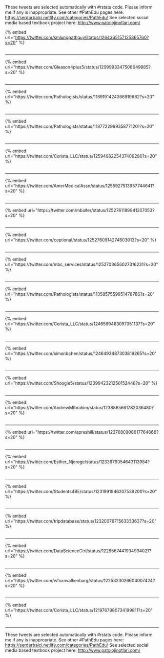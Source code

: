 

These tweets are selected automatically with #rstats code. Please inform me if any is inappropriate.
See other #PathEdu pages here: https://serdarbalci.netlify.com/categories/PathEdu/ 
See selected social media based textbook project here: http://www.patolojinotlari.com/

{% embed url="https://twitter.com/smlungpathguy/status/1264365157125365760?s=20" %}<br>
<br>
<hr>
{% embed url="https://twitter.com/Gleason4plus5/status/1209993347508649985?s=20" %}<br>
<br>
<hr>
{% embed url="https://twitter.com/Pathologists/status/1189191424366919682?s=20" %}<br>
<br>
<hr>
{% embed url="https://twitter.com/Pathologists/status/1187722999358771201?s=20" %}<br>
<br>
<hr>
{% embed url="https://twitter.com/Corista_LLC/status/1259468225437409280?s=20" %}<br>
<br>
<hr>
{% embed url="https://twitter.com/AmerMedicalAssn/status/1255927513957744641?s=20" %}<br>
<br>
<hr>
{% embed url="https://twitter.com/mbalter/status/1252761189941207053?s=20" %}<br>
<br>
<hr>
{% embed url="https://twitter.com/ceptional/status/1252760914274603013?s=20" %}<br>
<br>
<hr>
{% embed url="https://twitter.com/mbc_services/status/1252703656027316231?s=20" %}<br>
<br>
<hr>
{% embed url="https://twitter.com/Pathologists/status/1105857559951478786?s=20" %}<br>
<br>
<hr>
{% embed url="https://twitter.com/Corista_LLC/status/1246569483097051137?s=20" %}<br>
<br>
<hr>
{% embed url="https://twitter.com/simonbchen/status/1246493487303819265?s=20" %}<br>
<br>
<hr>
{% embed url="https://twitter.com/Shoogie5/status/1239942321250152448?s=20" %}<br>
<br>
<hr>
{% embed url="https://twitter.com/AndrewMIbrahim/status/1238885661782036480?s=20" %}<br>
<br>
<hr>
{% embed url="https://twitter.com/apreshill/status/1237080908617764866?s=20" %}<br>
<br>
<hr>
{% embed url="https://twitter.com/Esther_Njoroge/status/1233679054643113984?s=20" %}<br>
<br>
<hr>
{% embed url="https://twitter.com/Students4BE/status/1231991946207539200?s=20" %}<br>
<br>
<hr>
{% embed url="https://twitter.com/tripdatabase/status/1232007671563333637?s=20" %}<br>
<br>
<hr>
{% embed url="https://twitter.com/DataScienceCtrl/status/1226567441934934021?s=20" %}<br>
<br>
<hr>
{% embed url="https://twitter.com/wfvanvalkenburg/status/1225323026604007424?s=20" %}<br>
<br>
<hr>
{% embed url="https://twitter.com/Corista_LLC/status/1219767880734199811?s=20" %}<br>
<br>
<hr>


These tweets are selected automatically with #rstats code. Please inform me if any is inappropriate.
See other #PathEdu pages here: https://serdarbalci.netlify.com/categories/PathEdu/ 
See selected social media based textbook project here: http://www.patolojinotlari.com/
